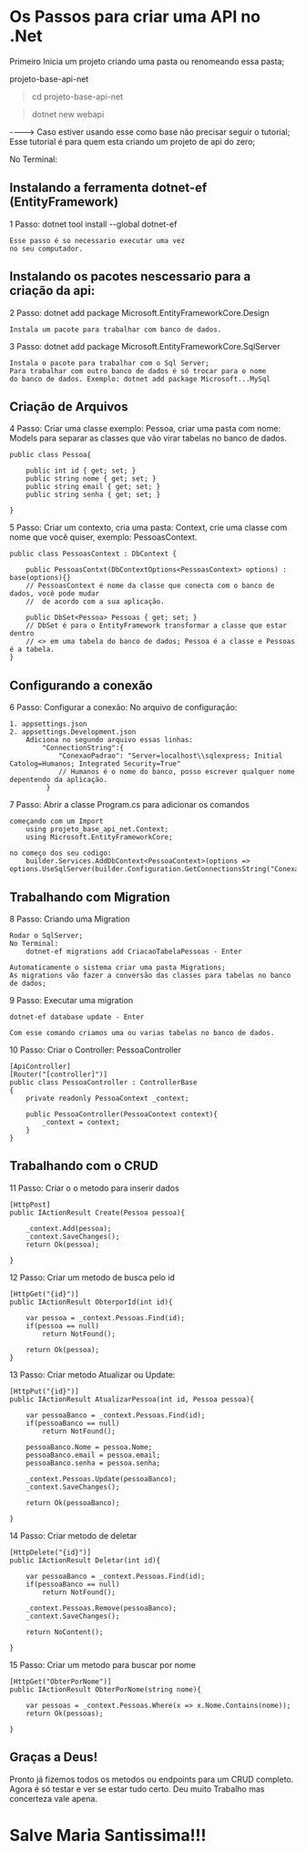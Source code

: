 # Os Passos para criar uma API no .Net

Primeiro Inicia um projeto criando uma pasta
ou renomeando essa pasta;

projeto-base-api-net

> cd projeto-base-api-net

> dotnet new webapi

----> Caso estiver usando esse como base não precisar seguir o tutorial;
	Esse tutorial é para quem esta criando um projeto de api do zero;

No Terminal:

## Instalando a ferramenta dotnet-ef (EntityFramework)
1 Passo: dotnet tool install --global dotnet-ef

	Esse passo é so necessario executar uma vez 
	no seu computador.


## Instalando os pacotes nescessario para a criação da api:

2 Passo: dotnet add package Microsoft.EntityFrameworkCore.Design

	Instala um pacote para trabalhar com banco de dados.

3 Passo: dotnet add package Microsoft.EntityFrameworkCore.SqlServer

	Instala o pacote para trabalhar com o Sql Server;
	Para trabalhar com outro banco de dados é só trocar para o nome
	do banco de dados. Exemplo: dotnet add package Microsoft...MySql

## Criação de Arquivos  

4 Passo: Criar uma classe exemplo: Pessoa, criar uma pasta com nome: Models
	para separar as classes que vão virar tabelas no banco de dados.

	public class Pessoa{
		
		public int id { get; set; }
		public string nome { get; set; }
		public string email { get; set; }
		public string senha { get; set; }
		
	}

5 Passo: Criar um contexto, cria uma pasta: Context, crie uma classe com nome
	que você quiser, exemplo: PessoasContext.

	public class PessoasContext : DbContext {
		
		public PessoasContxt(DbContextOptions<PessoasContext> options) : base(options){}
		// PessoasContext é nome da classe que conecta com o banco de dados, você pode mudar
		//	de acordo com a sua aplicação.

		public DbSet<Pessoa> Pessoas { get; set; }
		// DbSet é para o EntityFramework transformar a classe que estar dentro
		// <> em uma tabela do banco de dados; Pessoa é a classe e Pessoas é a tabela.
	}
	
## Configurando a conexão

6 Passo: Configurar a conexão: No arquivo de configuração:

	1. appsettings.json
	2. appsettings.Development.json
		Adiciona no segundo arquivo essas linhas:
			"ConnectionString":{ 
				"ConexaoPadrao": "Server=localhost\\sqlexpress; Initial Catolog=Humanos; Integrated Security=True"
				// Humanos é o nome do banco, posso escrever qualquer nome depentendo da aplicação.
			 }

7 Passo: Abrir a classe Program.cs para adicionar os comandos

	começando com um Import
		using projeto_base_api_net.Context;
		using Microsoft.EntityFrameworkCore;

	no começo dos seu codigo:
		builder.Services.AddDbContext<PessoaContext>(options => options.UseSqlServer(builder.Configuration.GetConnectionsString("ConexaoPadrao")));

## Trabalhando com Migration

8 Passo: Criando uma Migration

	Rodar o SqlServer;
	No Terminal:
		dotnet-ef migrations add CriacaoTabelaPessoas - Enter

	Automaticamente o sistema criar uma pasta Migrations;
	As migrations vão fazer a conversão das classes para tabelas no banco de dados;

9 Passo: Executar uma migration

	dotnet-ef database update - Enter
	
	Com esse comando criamos uma ou varias tabelas no banco de dados.


10 Passo: Criar o Controller: PessoaController

	[ApiController]
	[Router("[controller]")]
	public class PessoaController : ControllerBase
	{
		private readonly PessoaContext _context;

		public PessoaController(PessoaContext context){
			_context = context;
		}
	}


## Trabalhando com o CRUD


11 Passo: Criar o o metodo para inserir dados
	
	[HttpPost]
	public IActionResult Create(Pessoa pessoa){
		
		_context.Add(pessoa);	
		_context.SaveChanges();
		return Ok(pessoa);	

	}

12 Passo: Criar um metodo de busca pelo id

	[HttpGet("{id}")]
	public IActionResult ObterporId(int id){

		var pessoa = _context.Pessoas.Find(id);
		if(pessoa == null)
			return NotFound();

		return Ok(pessoa);
	} 


13 Passo: Criar metodo Atualizar ou Update:
	
	[HttpPut("{id}")]
	public IActionResult AtualizarPessoa(int id, Pessoa pessoa){
		
		var pessoaBanco = _context.Pessoas.Find(id);
		if(pessoaBanco == null)
			return NotFound();

		pessoaBanco.Nome = pessoa.Nome;
		pessoaBanco.email = pessoa.email;
		pessoaBanco.senha = pessoa.senha;

		_context.Pessoas.Update(pessoaBanco);
		_context.SaveChanges();

		return Ok(pessoaBanco);
		
	}

14 Passo: Criar metodo de deletar

	[HttpDelete("{id}")]
	public IActionResult Deletar(int id){
		
		var pessoaBanco = _context.Pessoas.Find(id);
		if(pessoaBanco == null)
			return NotFound();

		_context.Pessoas.Remove(pessoaBanco);
		_context.SaveChanges();		

		return NoContent();		

	}

15 Passo: Criar um metodo para buscar por nome

	[HttpGet("ObterPorNome")]
	public IActionResult ObterPorNome(string nome){
		
		var pessoas = _context.Pessoas.Where(x => x.Nome.Contains(nome));
		return Ok(pessoas);

	} 


## Graças a Deus!

Pronto já fizemos todos os metodos ou endpoints para um CRUD completo.
Agora é só testar e ver se estar tudo certo.
Deu muito Trabalho mas concerteza vale apena.


# Salve Maria Santissima!!!
